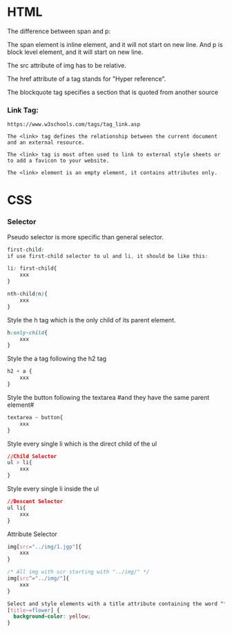 # HTML

The difference between span and p:

The span element is inline element, and it will not start on new line.
And p is block level element, and it will start on new line.

The src attribute of img has to be relative.

The href attribute of a tag  stands for "Hyper reference".

The blockquote tag specifies a section that is quoted from another source

### Link Tag:
```
https://www.w3schools.com/tags/tag_link.asp

The <link> tag defines the relationship between the current document and an external resource.

The <link> tag is most often used to link to external style sheets or to add a favicon to your website.

The <link> element is an empty element, it contains attributes only.
```


# CSS

### Selector
 Pseudo selector is more specific than general selector. 
```css
first-child: 
if use first-child selector to ul and li, it should be like this:

li: first-child{
    xxx
}

nth-child(n){
    xxx
}
```
Style the h tag which is the only child of its parent element.
```css
h:only-child{
    xxx
}
```


Style the a tag following the h2 tag
```css
h2 + a {
    xxx
}
```
Style the button following the textarea #and they have the same parent element#
```css
textarea ~ button{
    xxx
}
```

Style every single li which is the direct child of the ul
```css
//Child Selector
ul > li{
    xxx
}
```
Style every single li inside the ul
```css
//Descent Selector
ul li{
    xxx
}
```
Attribute Selector
```css
img[src="../img/1.jgp"]{
    xxx
}

/* All img with scr starting with "../img/" */
img[src^="../img/"]{
    xxx
}

Select and style elements with a title attribute containing the word "flower":
[title~=flower] {
  background-color: yellow;
}
```

